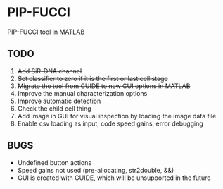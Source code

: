# PIP-FUCCI
PIP-FUCCI tool in MATLAB

## TODO
1. ~~Add SiR-DNA channel~~
2. ~~Set classifier to zero if it is the first or last cell stage~~
3. ~~Migrate the tool from GUIDE to new GUI options in MATLAB~~
3. Improve the manual characterization options
3. Improve automatic detection
3. Check the child cell thing
3. Add image in GUI for visual inspection by loading the image data file
4. Enable csv loading as input, code speed gains, error debugging

## BUGS
- Undefined button actions
- Speed gains not used (pre-allocating, str2double, &&)
- GUI is created with GUIDE, which will be unsupported in the future
